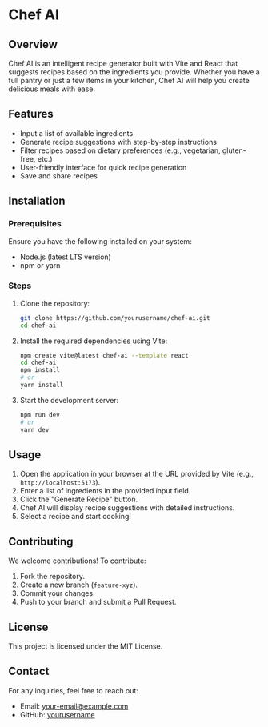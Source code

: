 # Chef AI

## Overview
Chef AI is an intelligent recipe generator built with Vite and React that suggests recipes based on the ingredients you provide. Whether you have a full pantry or just a few items in your kitchen, Chef AI will help you create delicious meals with ease.

## Features
- Input a list of available ingredients
- Generate recipe suggestions with step-by-step instructions
- Filter recipes based on dietary preferences (e.g., vegetarian, gluten-free, etc.)
- User-friendly interface for quick recipe generation
- Save and share recipes

## Installation
### Prerequisites
Ensure you have the following installed on your system:
- Node.js (latest LTS version)
- npm or yarn

### Steps
1. Clone the repository:
   ```sh
   git clone https://github.com/yourusername/chef-ai.git
   cd chef-ai
   ```
2. Install the required dependencies using Vite:
   ```sh
   npm create vite@latest chef-ai --template react
   cd chef-ai
   npm install
   # or
   yarn install
   ```
3. Start the development server:
   ```sh
   npm run dev
   # or
   yarn dev
   ```

## Usage
1. Open the application in your browser at the URL provided by Vite (e.g., `http://localhost:5173`).
2. Enter a list of ingredients in the provided input field.
3. Click the "Generate Recipe" button.
4. Chef AI will display recipe suggestions with detailed instructions.
5. Select a recipe and start cooking!

## Contributing
We welcome contributions! To contribute:
1. Fork the repository.
2. Create a new branch (`feature-xyz`).
3. Commit your changes.
4. Push to your branch and submit a Pull Request.

## License
This project is licensed under the MIT License.

## Contact
For any inquiries, feel free to reach out:
- Email: your-email@example.com
- GitHub: [yourusername](https://github.com/yourusername)


